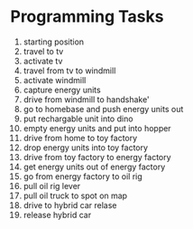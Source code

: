 # Programming Tasks

1. starting position
1. travel to tv
1. activate tv
1. travel from tv to windmill
1. activate windmill
1. capture energy units
1. drive from windmill to handshake'
1. go to homebase and push energy units out
1. put rechargable unit into dino
1. empty energy units and put into hopper
1. drive from home to toy factory
1. drop energy units into toy factory
1. drive from toy factory to energy factory
1. get energy units out of energy factory
1. go from energy factory to oil rig
1. pull oil rig lever
1. pull oil truck to spot on map
1. drive to hybrid car relase
1. release hybrid car
 







